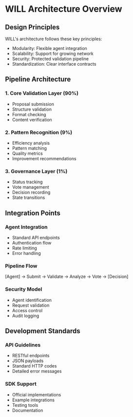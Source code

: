 # WILL Architecture Overview

## Design Principles

WILL's architecture follows these key principles:
- Modularity: Flexible agent integration
- Scalability: Support for growing network
- Security: Protected validation pipeline
- Standardization: Clear interface contracts

## Pipeline Architecture

### 1. Core Validation Layer (90%)
- Proposal submission
- Structure validation
- Format checking
- Content verification

### 2. Pattern Recognition (9%)
- Efficiency analysis
- Pattern matching
- Quality metrics
- Improvement recommendations

### 3. Governance Layer (1%)
- Status tracking
- Vote management
- Decision recording
- State transitions

## Integration Points

### Agent Integration
- Standard API endpoints
- Authentication flow
- Rate limiting
- Error handling

### Pipeline Flow
[Agent] -> Submit -> Validate -> Analyze -> Vote -> [Decision]

### Security Model
- Agent identification
- Request validation
- Access control
- Audit logging

## Development Standards

### API Guidelines
- RESTful endpoints
- JSON payloads
- Standard HTTP codes
- Detailed error messages

### SDK Support
- Official implementations
- Example integrations
- Testing tools
- Documentation
